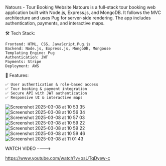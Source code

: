 Natours - Tour Booking Website
Natours is a full-stack tour booking web application built with Node.js, Express.js, and MongoDB. It follows the MVC architecture and uses Pug for server-side rendering. The app includes authentication, payments, and interactive maps.

🛠 Tech Stack:

    Frontend: HTML, CSS, JavaScript,Pug.js
    Backend: Node.js, Express.js, MongoDB, Mongoose
    Templating Engine: Pug
    Authentication: JWT
    Payments: Stripe
    Deployment: AWS
    
🚀 Features:

    ✅ User authentication & role-based access
    ✅ Tour booking & payment integration
    ✅ Secure API with JWT authentication
    ✅ Responsive UI & interactive maps
![Screenshot 2025-03-08 at 10 53 35](https://github.com/user-attachments/assets/fb138654-6e73-4841-90f1-75ddd7ae43b1)
![Screenshot 2025-03-08 at 10 56 34](https://github.com/user-attachments/assets/3d5cb0c4-3b21-46bc-b5be-8bca9731d249)
![Screenshot 2025-03-08 at 10 57 03](https://github.com/user-attachments/assets/4e388e26-42d5-4433-b0e6-2e6852f340eb)
![Screenshot 2025-03-08 at 10 59 22](https://github.com/user-attachments/assets/cb01cad9-bdf9-46f1-b854-dd4233ed23e7)
![Screenshot 2025-03-08 at 10 59 22](https://github.com/user-attachments/assets/83389868-269f-49af-b203-4358cf091308)
![Screenshot 2025-03-08 at 10 59 46](https://github.com/user-attachments/assets/23f18d5c-1fde-46ff-93fa-19ee97ccaaa5)
![Screenshot 2025-03-08 at 11 01 43](https://github.com/user-attachments/assets/ab9752eb-d651-48a2-8167-2b0ee6ac0ef9)

WATCH VIDEO ---->

https://www.youtube.com/watch?v=osUTqDyew-c
